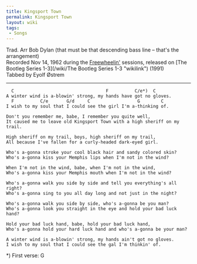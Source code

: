 ```yaml
---
title: Kingsport Town
permalink: Kingsport Town
layout: wiki
tags:
 - Songs
---
```


Trad. Arr Bob Dylan (that must be that descending bass line – that's the
arrangement)  
Recorded Nov 14, 1962 during the [Freewheelin'](/wiki/Freewheelin' "wikilink")
sessions, released on [The Bootleg Series
1-3](/wiki/The Bootleg Series 1-3 "wikilink") (1991)  
Tabbed by Eyolf Østrem

* * * * *

      C                                   F          C/e*)  C
    A winter wind is a-blowin' strong, my hands have got no gloves.
      F          C/e       G/d     C                  G        C
    I wish to my soul that I could see the girl I'm a-thinking of.

    Don't you remember me, babe, I remember you quite well,
    It caused me to leave old Kingsport Town with a high sheriff on my trail.

    High sheriff on my trail, boys, high sheriff on my trail,
    All because I've fallen for a curly-headed dark-eyed girl.

    Who's a-gonna stroke your cool black hair and sandy colored skin?
    Who's a-gonna kiss your Memphis lips when I'm not in the wind?

    When I'm not in the wind, babe, when I'm not in the wind,
    Who's a-gonna kiss your Memphis mouth when I'm not in the wind?

    Who's a-gonna walk you side by side and tell you everything's all right?
    Who's a-gonna sing to you all day long and not just in the night?

    Who's a-gonna walk you side by side, who's a-gonna be you man?
    Who's a-gonna look you straight in the eye and hold your bad luck hand?

    Hold your bad luck hand, babe, hold your bad luck hand,
    Who's a-gonna hold your hard luck hand and who's a-gonna be your man?

    A winter wind is a-blowin' strong, my hands ain't got no gloves.
    I wish to my soul that I could see the gal I'm thinkin' of.

\*) First verse: G
